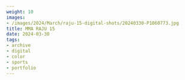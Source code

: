 ```yaml
---
weight: 10
images:
- /images/2024/March/raju-15-digital-shots/20240330-P1060773.jpg
title: MMA RAJU 15
date: 2024-03-30
tags:
- archive
- digital
- color
- sports
- portfolio
---
```

